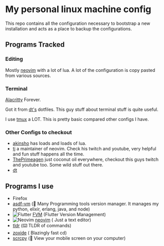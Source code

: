 # My personal linux machine config
 
This repo contains all the configuration necessary to bootstrap a new installation and acts as a place to backup the configurations.

## Programs Tracked

### Editing

Mostly [neovim](https://gitlab.com/tusqasi/my_all_dot_files/-/tree/master/.config/nvim) with a lot of lua. A lot of the configuration is copy pasted from various sources.

### Terminal

[Alacritty](https://gitlab.com/tusqasi/my_all_dot_files/-/tree/master/.config/alacritty) Forever.

Got it from [dt's](https://gitlab.com/dwt1/dotfiles) dotfiles. This guy stuff about terminal stuff is quite useful.

I use [tmux](https://gitlab.com/tusqasi/my_all_dot_files/-/tree/master/.config/tmux) a LOT. This is pretty basic compared other configs I have.

### Other Configs to checkout

- [akinsho](https://github.com/akinsho/dotfiles/) has loads and loads of lua.
- [tj](https://github.com/tjdevries/config_manager) a maintainer of neovim. Check his twitch and youtube, very helpful and fun stuff happens all the time.
- [ThePrimeagen](https://github.com/ThePrimeagen/.dotfiles/) just coconut oil everywhere, checkout this guys twitch and youtube too. Some wild stuff out there.
- [dt](https://gitlab.com/dwt1/dotfiles)


## Programs I use
- Firefox
- [asdf-vm](https://asdf-vm.com) (🔨 Many Programming tools version manager. It manages my python, elixir, erlang, java, and node)
- ![Flutter](https://shields.io/badge/-0553B1?logo=flutter&style=flat) [FVM](https://fvm.app)  (Flutter Version Management)
- ![Neovim](https://shields.io/badge/-fff?logo=neovim&style=flat) [neovim](https://http://neovim.io/)  (  Just a text editor)
- [tldr](https://tldr.sh/) (⌨️ TLDR of commands)
- [zoxide](https://github.com/ajeetdsouza/zoxide) ( Blazingly fast cd)
- [scrcpy](https://github.com/Genymobile/scrcpy) (📱 View your mobile screen on your computer)
